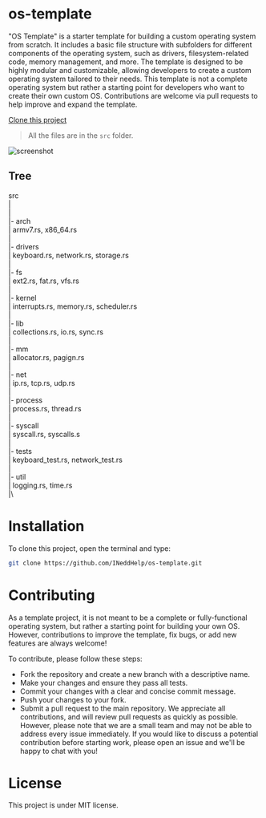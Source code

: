 # os-template

"OS Template" is a starter template for building a custom operating system from scratch. It includes a basic file structure with subfolders for different components of the operating system, such as drivers, filesystem-related code, memory management, and more. The template is designed to be highly modular and customizable, allowing developers to create a custom operating system tailored to their needs. This template is not a complete operating system but rather a starting point for developers who want to create their own custom OS. Contributions are welcome via pull requests to help improve and expand the template.

[Clone this project](https://github.com/INeddHelp/os-template#installation)

> All the files are in the `src` folder.

![screenshot](https://i.ibb.co/jZ3nWFY/Screenshot-from-2023-05-07-17-31-53.png)

## Tree

src\
|\
|\
|- arch\
|    armv7.rs, x86_64.rs\
|\
|- drivers\
|    keyboard.rs, network.rs, storage.rs\
|\
|- fs\
|    ext2.rs, fat.rs, vfs.rs\
|\
|- kernel \
|    interrupts.rs, memory.rs, scheduler.rs\
|\
|- lib\
|     collections.rs, io.rs, sync.rs\
|\
|- mm\
|     allocator.rs, pagign.rs\
|\
|- net\
|     ip.rs, tcp.rs, udp.rs \
|\
|- process \
|     process.rs, thread.rs \
|\
|- syscall\
|     syscall.rs, syscalls.s\
|\
|- tests \
|     keyboard_test.rs, network_test.rs\
|\
|- util\
|     logging.rs, time.rs \
|\

# Installation 

To clone this project, open the terminal and type:

```bash
git clone https://github.com/INeddHelp/os-template.git
```

# Contributing  

As a template project, it is not meant to be a complete or fully-functional operating system, but rather a starting point for building your own OS. However, contributions to improve the template, fix bugs, or add new features are always welcome!

To contribute, please follow these steps:

- Fork the repository and create a new branch with a descriptive name.
- Make your changes and ensure they pass all tests.
- Commit your changes with a clear and concise commit message.
- Push your changes to your fork.
- Submit a pull request to the main repository.
We appreciate all contributions, and will review pull requests as quickly as possible. However, please note that we are a small team and may not be able to address every issue immediately. If you would like to discuss a potential contribution before starting work, please open an issue and we'll be happy to chat with you!

# License 

This project is under MIT license.
